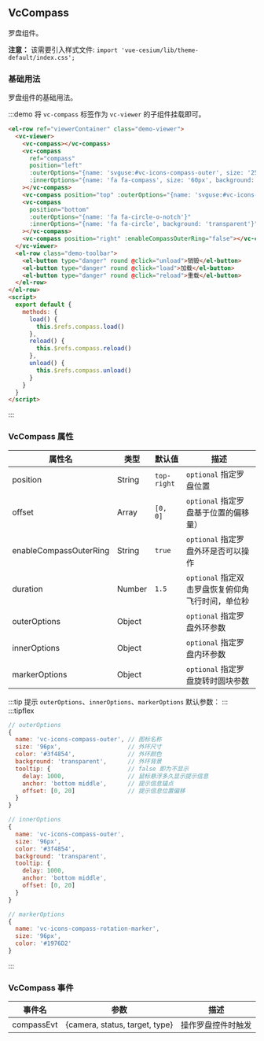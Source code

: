 ## VcCompass

罗盘组件。

**注意：** 该需要引入样式文件: `import 'vue-cesium/lib/theme-default/index.css';`

### 基础用法

罗盘组件的基础用法。

:::demo 将 `vc-compass` 标签作为 `vc-viewer` 的子组件挂载即可。

```html
<el-row ref="viewerContainer" class="demo-viewer">
  <vc-viewer>
    <vc-compass></vc-compass>
    <vc-compass
      ref="compass"
      position="left"
      :outerOptions="{name: 'svguse:#vc-icons-compass-outer', size: '250px'}"
      :innerOptions="{name: 'fa fa-compass', size: '60px', background: 'transparent', color: '#009688'}"
    ></vc-compass>
    <vc-compass position="top" :outerOptions="{name: 'svguse:#vc-icons-qq'}"></vc-compass>
    <vc-compass
      position="bottom"
      :outerOptions="{name: 'fa fa-circle-o-notch'}"
      :innerOptions="{name: 'fa fa-circle', background: 'transparent'}"
    ></vc-compass>
    <vc-compass position="right" :enableCompassOuterRing="false"></vc-compass>
  </vc-viewer>
  <el-row class="demo-toolbar">
    <el-button type="danger" round @click="unload">销毁</el-button>
    <el-button type="danger" round @click="load">加载</el-button>
    <el-button type="danger" round @click="reload">重载</el-button>
  </el-row>
</el-row>
<script>
  export default {
    methods: {
      load() {
        this.$refs.compass.load()
      },
      reload() {
        this.$refs.compass.reload()
      },
      unload() {
        this.$refs.compass.unload()
      }
    }
  }
</script>
```

:::

### VcCompass 属性

| 属性名                 | 类型   | 默认值      | 描述                                              |
| ---------------------- | ------ | ----------- | ------------------------------------------------- |
| position               | String | `top-right` | `optional` 指定罗盘位置                           |
| offset                 | Array  | `[0, 0]`    | `optional` 指定罗盘基于位置的偏移量）             |
| enableCompassOuterRing | String | `true`      | `optional` 指定罗盘外环是否可以操作               |
| duration               | Number | `1.5`       | `optional` 指定双击罗盘恢复俯仰角飞行时间，单位秒 |
| outerOptions           | Object |             | `optional` 指定罗盘外环参数                       |
| innerOptions           | Object |             | `optional` 指定罗盘内环参数                       |
| markerOptions          | Object |             | `optional` 指定罗盘旋转时圆块参数                 |

:::tip
提示 `outerOptions`、`innerOptions`、`markerOptions` 默认参数：
:::
:::tipflex

```js
// outerOptions
{
  name: 'vc-icons-compass-outer', // 图标名称
  size: '96px',                   // 外环尺寸
  color: '#3f4854',               // 外环颜色
  background: 'transparent',      // 外环背景
  tooltip: {                      // false 即为不显示
    delay: 1000,                  // 鼠标悬浮多久显示提示信息
    anchor: 'bottom middle',      // 提示信息锚点
    offset: [0, 20]               // 提示信息位置偏移
  }
}
```

```js
// innerOptions
{
  name: 'vc-icons-compass-outer',
  size: '96px',
  color: '#3f4854',
  background: 'transparent',
  tooltip: {
    delay: 1000,
    anchor: 'bottom middle',
    offset: [0, 20]
  }
}
```

```js
// markerOptions
{
  name: 'vc-icons-compass-rotation-marker',
  size: '96px',
  color: '#1976D2'
}
```

:::

### VcCompass 事件

| 事件名     | 参数                           | 描述               |
| ---------- | ------------------------------ | ------------------ |
| compassEvt | {camera, status, target, type} | 操作罗盘控件时触发 |
